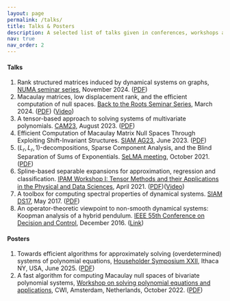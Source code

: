```yaml
---
layout: page
permalink: /talks/
title: Talks & Posters
description: A selected list of talks given in conferences, workshops and seminars.
nav: true
nav_order: 2
---
```


#### Talks
1. Rank structured matrices induced by dynamical systems on graphs, [NUMA seminar series](https://numa.cs.kuleuven.be/events#), November 2024. ([PDF](/assets/pdf/Rank_structured_matrices_induced_by_dynamical_systems_on_graphs.pdf))
2. Macaulay matrices, low displacement rank, and the efficient computation of null spaces. [Back to the Roots Seminar Series](https://homes.esat.kuleuven.be/~sistawww/bdm/backtotheroots/index.php?p=2261/nitihin-govindarajan), March 2024. ([PDF](/assets/pdf/back_to_the_roots.pdf)) ([Video](https://kuleuven.mediaspace.kaltura.com/media/05+03+2024++ERC++Nithin+Govindarajan/1_k4f5lu6a))
3. A tensor-based approach to solving systems of
multivariate polynomials. [CAM23](https://users.ba.cnr.it/iac/irmanm21/CAM23_last/Aim_and_scope.html), August 2023. ([PDF](/assets/pdf/presentation_CAM_23.pdf))
4. Efficient Computation of Macaulay Matrix Null Spaces Through Exploiting Shift-Invariant Structures. [SIAM AG23](https://www.siam.org/conferences/cm/conference/ag23), June 2023. ([PDF](/assets/pdf/Macaulay_presentation_SIAM_AG23.pdf))
5. $(L_r,L_r,1)$-decompositions, Sparse Component Analysis, and the Blind Separation of Sums of Exponentials. [SeLMA meeting](https://homes.esat.kuleuven.be/~sistawww/biomed/selma/), October 2021. ([PDF](/assets/pdf/SELMA_LL1_talk.pdf))
6. Spline-based separable expansions for
approximation, regression and classiﬁcation. [IPAM Workshop I: Tensor Methods and their Applications in the Physical and Data
Sciences](https://www.ipam.ucla.edu/programs/workshops/workshop-i-tensor-methods-and-their-applications-in-the-physical-and-data-sciences/), April 2021. ([PDF](/assets/pdf/IPAM_splines.pdf))([Video](https://www.youtube.com/watch?v=9F9D2_-9rtU))
7. A toolbox for computing spectral properties of dynamical systems. [SIAM DS17](https://archive.siam.org/meetings/ds17/), May 2017. ([PDF](/assets/pdf/DS17periodicapprx.compressed.pdf))
8. An operator-theoretic viewpoint to non-smooth dynamical systems: Koopman analysis of a hybrid pendulum. [IEEE 55th Conference on Decision and Control](http://cdc2016.ieeecss.org/#:~:text=The%2055th%20IEEE%20Conference%20on%20Decision%20and%20Control%20will,Sunday%2C%20December%2011%2C%202016.), December 2016. ([Link]((https://ieeexplore.ieee.org/abstract/document/7799266)))


#### Posters
1. Towards efficient algorithms for approximately solving (overdetermined) systems of polynomial equations, [Householder Symposium XXII](https://householder-symposium.github.io/), Ithaca NY, USA, June 2025. ([PDF](/assets/pdf/Householderposter.pdf))
2. A fast algorithm for computing Macaulay null spaces of bivariate polynomial systems, [Workshop on solving polynomial equations and applications](https://event.cwi.nl/semester-programs/2022/PolOpt/indexW2.html), CWI, Amsterdam, Netherlands, October 2022. ([PDF](/assets/pdf/CWIposter.pdf))
